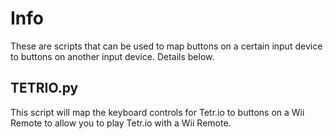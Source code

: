 # Info

These are scripts that can be used to map buttons on a certain input device to buttons on another input device. Details below.

## TETRIO.py

This script will map the keyboard controls for Tetr.io to buttons on a Wii Remote to allow you to play Tetr.io with a Wii Remote.